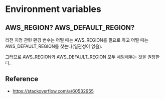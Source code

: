 # Environment variables

## AWS_REGION? AWS_DEFAULT_REGION? 

리전 지정 관련 환경 변수는 어떨 때는 AWS_REGION를 필요로 하고 어떨 때는 AWS_DEFAULT_REGION를 찾는다(일관성이 없음).

그러므로 AWS_REGION와 AWS_DEFAULT_REGION 모두 세팅해두는 것을 권장한다.


## Reference

- https://stackoverflow.com/a/60532955

